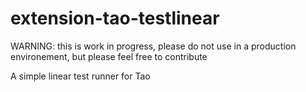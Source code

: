 extension-tao-testlinear
========================

WARNING: this is work in progress, please do not use in a production environement, but please feel free to contribute

A simple linear test runner for Tao
